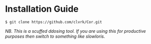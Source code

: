 # Installation Guide

`$ git clone https://github.com/clvrk/Cor.git`

*NB. This is a scuffed ddosing tool. If you are using this for productive purposes then switch to something like slowloris.*
